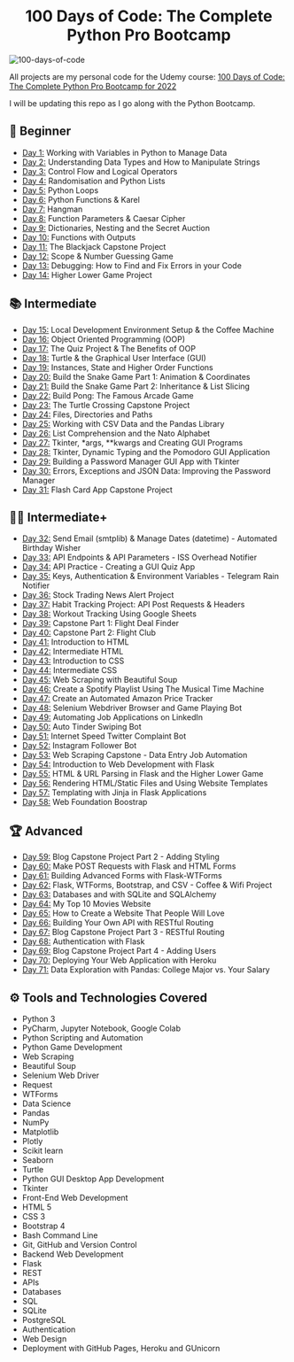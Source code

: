 <h1 align="center">100 Days of Code: The Complete Python Pro Bootcamp
</h1>

![100-days-of-code](https://user-images.githubusercontent.com/98851253/155425637-9ac7250e-52a3-429a-a679-ac619f5ff6ea.gif)

All projects are my personal code for the Udemy course: [100 Days of Code: The Complete Python Pro Bootcamp for 2022](https://www.udemy.com/course/100-days-of-code/)

I will be updating this repo as I go along with the Python Bootcamp.


## 🔰 Beginner 
- [Day 1:](https://github.com/phillipai/100-days-of-code-python/tree/main/day01) Working with Variables in Python to Manage Data
- [Day 2:](https://github.com/phillipai/100-days-of-code-python/tree/main/day02) Understanding Data Types and How to Manipulate Strings
- [Day 3:](https://github.com/phillipai/100-days-of-code-python/tree/main/day03) Control Flow and Logical Operators
- [Day 4:](https://github.com/phillipai/100-days-of-code-python/tree/main/day04) Randomisation and Python Lists
- [Day 5:](https://github.com/phillipai/100-days-of-code-python/tree/main/day05) Python Loops
- [Day 6:](https://github.com/phillipai/100-days-of-code-python/tree/main/day06) Python Functions & Karel
- [Day 7:](https://github.com/phillipai/100-days-of-code-python/tree/main/day07) Hangman
- [Day 8:](https://github.com/phillipai/100-days-of-code-python/tree/main/day08) Function Parameters & Caesar Cipher
- [Day 9:](https://github.com/phillipai/100-days-of-code-python/tree/main/day09) Dictionaries, Nesting and the Secret Auction
- [Day 10:](https://github.com/phillipai/100-days-of-code-python/tree/main/day10) Functions with Outputs
- [Day 11:](https://github.com/phillipai/100-days-of-code-python/tree/main/day11) The Blackjack Capstone Project
- [Day 12:](https://github.com/phillipai/100-days-of-code-python/tree/main/day12) Scope & Number Guessing Game
- [Day 13:](https://github.com/phillipai/100-days-of-code-python/tree/main/day13) Debugging: How to Find and Fix Errors in your Code
- [Day 14:](https://github.com/phillipai/100-days-of-code-python/tree/main/day14) Higher Lower Game Project

## 📚 Intermediate
- [Day 15:](https://github.com/phillipai/100-days-of-code-python/tree/main/day15) Local Development Environment Setup & the Coffee Machine
- [Day 16:](https://github.com/phillipai/100-days-of-code-python/tree/main/day16) Object Oriented Programming (OOP)
- [Day 17:](https://github.com/phillipai/100-days-of-code-python/tree/main/day17) The Quiz Project & The Benefits of OOP
- [Day 18:](https://github.com/phillipai/100-days-of-code-python/tree/main/day18) Turtle & the Graphical User Interface (GUI)
- [Day 19:](https://github.com/phillipai/100-days-of-code-python/tree/main/day19) Instances, State and Higher Order Functions
- [Day 20:](https://github.com/phillipai/100-days-of-code-python/tree/main/day20) Build the Snake Game Part 1: Animation & Coordinates
- [Day 21:](https://github.com/phillipai/100-days-of-code-python/tree/main/day21) Build the Snake Game Part 2: Inheritance & List Slicing
- [Day 22:](https://github.com/phillipai/100-days-of-code-python/tree/main/day22) Build Pong: The Famous Arcade Game
- [Day 23:](https://github.com/phillipai/100-days-of-code-python/tree/main/day23) The Turtle Crossing Capstone Project
- [Day 24:](https://github.com/phillipai/100-days-of-code-python/tree/main/day24) Files, Directories and Paths
- [Day 25:](https://github.com/phillipai/100-days-of-code-python/tree/main/day25) Working with CSV Data and the Pandas Library
- [Day 26:](https://github.com/phillipai/100-days-of-code-python/tree/main/day26) List Comprehension and the Nato Alphabet
- [Day 27:](https://github.com/phillipai/100-days-of-code-python/tree/main/day27) Tkinter, *args, **kwargs and Creating GUI Programs
- [Day 28:](https://github.com/phillipai/100-days-of-code-python/tree/main/day28) Tkinter, Dynamic Typing and the Pomodoro GUI Application
- [Day 29:](https://github.com/phillipai/100-days-of-code-python/tree/main/day29) Building a Password Manager GUI App with Tkinter
- [Day 30:](https://github.com/phillipai/100-days-of-code-python/tree/main/day30) Errors, Exceptions and JSON Data: Improving the Password Manager
- [Day 31:](https://github.com/phillipai/100-days-of-code-python/tree/main/day31) Flash Card App Capstone Project

## 👨‍💻 Intermediate+
- [Day 32:](https://github.com/phillipai/100-days-of-code-python/tree/main/day32) Send Email (smtplib) & Manage Dates (datetime) - Automated Birthday Wisher
- [Day 33:](https://github.com/phillipai/100-days-of-code-python/tree/main/day33) API Endpoints & API Parameters - ISS Overhead Notifier
- [Day 34:](https://github.com/phillipai/100-days-of-code-python/tree/main/day34) API Practice - Creating a GUI Quiz App
- [Day 35:](https://github.com/phillipai/100-days-of-code-python/tree/main/day35) Keys, Authentication & Environment Variables - Telegram Rain Notifier
- [Day 36:](https://github.com/phillipai/100-days-of-code-python/tree/main/day36) Stock Trading News Alert Project
- [Day 37:](https://github.com/phillipai/100-days-of-code-python/tree/main/day37) Habit Tracking Project: API Post Requests & Headers
- [Day 38:](https://github.com/phillipai/100-days-of-code-python/tree/main/day38) Workout Tracking Using Google Sheets
- [Day 39:](https://github.com/phillipai/100-days-of-code-python/tree/main/day39) Capstone Part 1: Flight Deal Finder
- [Day 40:](https://github.com/phillipai/100-days-of-code-python/tree/main/day40) Capstone Part 2: Flight Club
- [Day 41:](https://github.com/phillipai/100-days-of-code-python/tree/main/day41) Introduction to HTML
- [Day 42:](https://github.com/phillipai/100-days-of-code-python/tree/main/day42) Intermediate HTML
- [Day 43:](https://github.com/phillipai/100-days-of-code-python/tree/main/day43) Introduction to CSS
- [Day 44:](https://github.com/phillipai/100-days-of-code-python/tree/main/day44) Intermediate CSS
- [Day 45:](https://github.com/phillipai/100-days-of-code-python/tree/main/day45) Web Scraping with Beautiful Soup
- [Day 46:](https://github.com/phillipai/100-days-of-code-python/tree/main/day46) Create a Spotify Playlist Using The Musical Time Machine
- [Day 47:](https://github.com/phillipai/100-days-of-code-python/tree/main/day47) Create an Automated Amazon Price Tracker
- [Day 48:](https://github.com/phillipai/100-days-of-code-python/tree/main/day48) Selenium Webdriver Browser and Game Playing Bot
- [Day 49:](https://github.com/phillipai/100-days-of-code-python/tree/main/day49) Automating Job Applications on LinkedIn
- [Day 50:](https://github.com/phillipai/100-days-of-code-python/tree/main/day50) Auto Tinder Swiping Bot
- [Day 51:](https://github.com/phillipai/100-days-of-code-python/tree/main/day51) Internet Speed Twitter Complaint Bot
- [Day 52:](https://github.com/phillipai/100-days-of-code-python/tree/main/day52) Instagram Follower Bot
- [Day 53:](https://github.com/phillipai/100-days-of-code-python/tree/main/day53) Web Scraping Capstone - Data Entry Job Automation
- [Day 54:](https://github.com/phillipai/100-days-of-code-python/tree/main/day54) Introduction to Web Development with Flask
- [Day 55:](https://github.com/phillipai/100-days-of-code-python/tree/main/day55) HTML & URL Parsing in Flask and the Higher Lower Game
- [Day 56:](https://github.com/phillipai/100-days-of-code-python/tree/main/day56) Rendering HTML/Static Files and Using Website Templates
- [Day 57:](https://github.com/phillipai/100-days-of-code-python/tree/main/day57) Templating with Jinja in Flask Applications
- [Day 58:](https://github.com/phillipai/100-days-of-code-python/tree/main/day58) Web Foundation Boostrap

## 🏆 Advanced
- [Day 59:](https://github.com/phillipai/100-days-of-code-python/tree/main/day59) Blog Capstone Project Part 2 - Adding Styling
- [Day 60:](https://github.com/phillipai/100-days-of-code-python/tree/main/day60) Make POST Requests with Flask and HTML Forms
- [Day 61:](https://github.com/phillipai/100-days-of-code-python/tree/main/day61) Building Advanced Forms with Flask-WTForms
- [Day 62:](https://github.com/phillipai/100-days-of-code-python/tree/main/day62) Flask, WTForms, Bootstrap, and CSV - Coffee & Wifi Project
- [Day 63:](https://github.com/phillipai/100-days-of-code-python/tree/main/day63) Databases and with SQLite and SQLAlchemy
- [Day 64:](https://github.com/phillipai/100-days-of-code-python/tree/main/day64) My Top 10 Movies Website
- [Day 65:](https://github.com/phillipai/100-days-of-code-python/tree/main/day65) How to Create a Website That People Will Love
- [Day 66:](https://github.com/phillipai/100-days-of-code-python/tree/main/day66) Building Your Own API with RESTful Routing
- [Day 67:](https://github.com/phillipai/100-days-of-code-python/tree/main/day67) Blog Capstone Project Part 3 - RESTful Routing
- [Day 68:](https://github.com/phillipai/100-days-of-code-python/tree/main/day68) Authentication with Flask
- [Day 69:](https://github.com/phillipai/100-days-of-code-python/tree/main/day69) Blog Capstone Project Part 4 - Adding Users
- [Day 70:](https://github.com/phillipai/100-days-of-code-python/tree/main/day70) Deploying Your Web Application with Heroku
- [Day 71:](https://github.com/phillipai/100-days-of-code-python/tree/main/day71) Data Exploration with Pandas: College Major vs. Your Salary

## ⚙ Tools and Technologies Covered
- Python 3
- PyCharm, Jupyter Notebook, Google Colab
- Python Scripting and Automation
- Python Game Development
- Web Scraping
- Beautiful Soup
- Selenium Web Driver
- Request
- WTForms
- Data Science
- Pandas
- NumPy
- Matplotlib
- Plotly
- Scikit learn
- Seaborn
- Turtle
- Python GUI Desktop App Development
- Tkinter
- Front-End Web Development
- HTML 5
- CSS 3
- Bootstrap 4
- Bash Command Line
- Git, GitHub and Version Control
- Backend Web Development
- Flask
- REST
- APIs
- Databases
- SQL
- SQLite
- PostgreSQL
- Authentication
- Web Design
- Deployment with GitHub Pages, Heroku and GUnicorn
